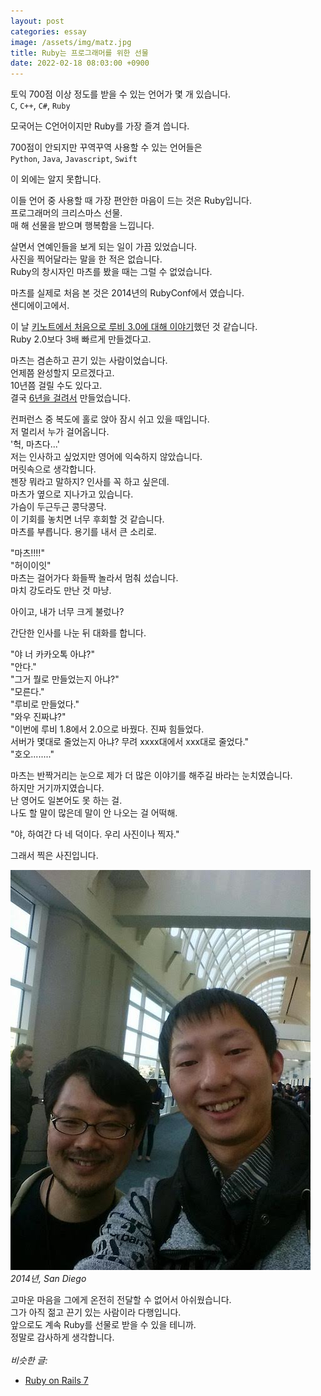```yaml
---
layout: post
categories: essay
image: /assets/img/matz.jpg
title: Ruby는 프로그래머를 위한 선물
date: 2022-02-18 08:03:00 +0900
---
```


토익 700점 이상 정도를 받을 수 있는 언어가 몇 개 있습니다.  
`C`, `C++`, `C#`, `Ruby`

모국어는 C언어이지만 Ruby를 가장 즐겨 씁니다.

700점이 안되지만 꾸역꾸역 사용할 수 있는 언어들은  
`Python`, `Java`, `Javascript`, `Swift`

이 외에는 알지 못합니다.

이들 언어 중 사용할 때 가장 편안한 마음이 드는 것은 Ruby입니다.  
프로그래머의 크리스마스 선물.  
매 해 선물을 받으며 행복함을 느낍니다.

살면서 연예인들을 보게 되는 일이 가끔 있었습니다.  
사진을 찍어달라는 말을 한 적은 없습니다.  
Ruby의 창시자인 마츠를 봤을 때는 그럴 수 없었습니다.

마츠를 실제로 처음 본 것은 2014년의 RubyConf에서 였습니다.  
샌디에이고에서.

이 날 [키노트에서 처음으로 루비 3.0에 대해 이야기](https://youtu.be/85ct6jOvVPI?t=801)했던 것 같습니다.  
Ruby 2.0보다 3배 빠르게 만들겠다고.  

마츠는 겸손하고 끈기 있는 사람이었습니다.  
언제쯤 완성할지 모르겠다고.  
10년쯤 걸릴 수도 있다고.  
결국 [6년을 걸려서](https://www.ruby-lang.org/en/news/2020/12/25/ruby-3-0-0-released/) 만들었습니다.

컨퍼런스 중 복도에 홀로 앉아 잠시 쉬고 있을 때입니다.    
저 멀리서 누가 걸어옵니다.  
'헉, 마츠다...'  
저는 인사하고 싶었지만 영어에 익숙하지 않았습니다.  
머릿속으로 생각합니다.  
젠장 뭐라고 말하지? 인사를 꼭 하고 싶은데.  
마츠가 옆으로 지나가고 있습니다.  
가슴이 두근두근 콩닥콩닥.  
이 기회를 놓치면 너무 후회할 것 같습니다.  
마츠를 부릅니다. 용기를 내서 큰 소리로.

"마츠!!!!"  
"허이이잇"  
마츠는 걸어가다 화들짝 놀라서 멈춰 섰습니다.  
마치 강도라도 만난 것 마냥.

아이고, 내가 너무 크게 불렀나?

간단한 인사를 나눈 뒤 대화를 합니다.

"야 너 카카오톡 아냐?"  
"안다."  
"그거 뭘로 만들었는지 아냐?"  
"모른다."  
"루비로 만들었다."  
"와우 진짜냐?"  
"이번에 루비 1.8에서 2.0으로 바꿨다. 진짜 힘들었다.  
서버가 몇대로 줄었는지 아냐? 무려 xxxx대에서 xxx대로 줄었다."  
"호오........"

마츠는 반짝거리는 눈으로 제가 더 많은 이야기를 해주길 바라는 눈치였습니다.  
하지만 거기까지였습니다.  
난 영어도 일본어도 못 하는 걸.  
나도 할 말이 많은데 말이 안 나오는 걸 어떡해.

"야, 하여간 다 네 덕이다. 우리 사진이나 찍자."

그래서 찍은 사진입니다.

![](/assets/img/matz.jpg)  
*2014년, San Diego*

고마운 마음을 그에게 온전히 전달할 수 없어서 아쉬웠습니다.  
그가 아직 젊고 끈기 있는 사람이라 다행입니다.  
앞으로도 계속 Ruby를 선물로 받을 수 있을 테니까.  
정말로 감사하게 생각합니다.
<br>
<br>
*비슷한 글:*
* [Ruby on Rails 7](/essay/2021/12/17/ruby-on-rails-7.html)